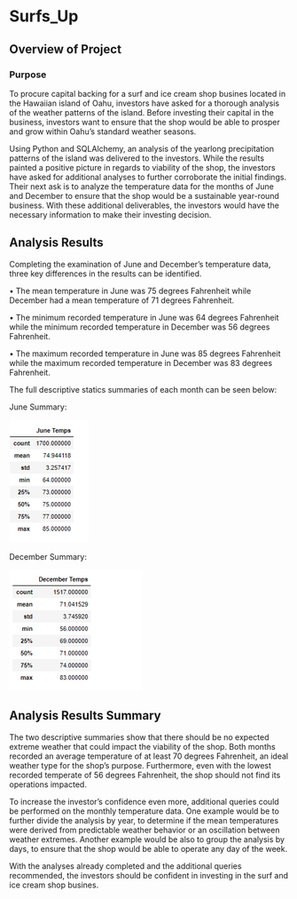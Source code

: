 # Surfs_Up

## Overview of Project

### Purpose
To procure capital backing for a surf and ice cream shop busines located in the Hawaiian island of Oahu, investors have asked for a thorough analysis of the weather patterns of the island. Before investing their capital in the business, investors want to ensure that the shop would be able to prosper and grow within Oahu’s standard weather seasons. 

Using Python and SQLAlchemy, an analysis of the yearlong precipitation patterns of the island was delivered to the investors. While the results painted a positive picture in regards to viability of the shop, the investors have asked for additional analyses to further corroborate the initial findings. Their next ask is to analyze the temperature data for the months of June and December to ensure that the shop would be a sustainable year-round business. With these additional deliverables, the investors would have the necessary information to make their investing decision.

## Analysis Results 
Completing the examination of June and December’s temperature data, three key differences in the results can be identified.

•	The mean temperature in June was 75 degrees Fahrenheit while December had a mean temperature of 71 degrees Fahrenheit.

•	The minimum recorded temperature in June was 64 degrees Fahrenheit while the minimum recorded temperature in December was 56 degrees Fahrenheit.

•	The maximum recorded temperature in June was 85 degrees Fahrenheit while the maximum recorded temperature in December was 83 degrees Fahrenheit.

The full descriptive statics summaries of each month can be seen below:

June Summary:

<img src = "https://github.com/Jafranco96/surfs_up/blob/main/Resources/June%20Temps%20Descriptive.PNG">

December Summary:


<img src = "https://github.com/Jafranco96/surfs_up/blob/main/Resources/December%20Temps%20Descriptive.PNG">

## Analysis Results Summary
The two descriptive summaries show that there should be no expected extreme weather that could impact the viability of the shop. Both months recorded an average temperature of at least 70 degrees Fahrenheit, an ideal weather type for the shop’s purpose. Furthermore, even with the lowest recorded temperate of 56 degrees Fahrenheit, the shop should not find its operations impacted. 

To increase the investor’s confidence even more, additional queries could be performed on the monthly temperature data. One example would be to further divide the analysis by year, to determine if the mean temperatures were derived from predictable weather behavior or an oscillation between weather extremes. Another example would be also to group the analysis by days, to ensure that the shop would be able to operate any day of the week.

With the analyses already completed and the additional queries recommended, the investors should be confident in investing in the surf and ice cream shop busines.
